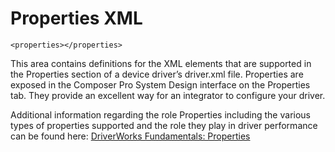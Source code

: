 
# Properties XML

`<properties></properties>`

This area contains definitions for the XML elements that are supported in the Properties section of a device driver’s driver.xml file. Properties are exposed in the Composer Pro System Design interface on the Properties tab. They provide an excellent way for an integrator to configure your driver.

Additional information regarding the role Properties including the various types of properties supported and the role they play in driver performance can be found here: [DriverWorks Fundamentals: Properties][1]

[1]:	https://snap-one.github.io/docs-driverworks-fundamentals/#composerpro-the-interface-into-the-sdk-properties